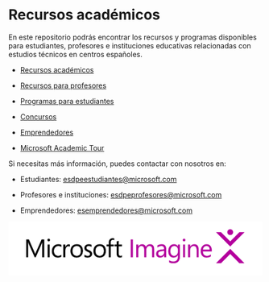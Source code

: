 Recursos académicos
===================

En este repositorio podrás encontrar los recursos y programas disponibles para
estudiantes, profesores e instituciones educativas relacionadas con estudios
técnicos en centros españoles.

-   [Recursos académicos](RecursosAcademicos)

-   [Recursos para profesores](RecursosProfesores)

-   [Programas para estudiantes](ProgramasEstudiantes)

-   [Concursos](Concursos)

-   [Emprendedores](https://bizspark.microsoft.com/)

-   [Microsoft Academic Tour](https://github.com/esmsdn/Microsoft-Academic-Tour)

Si necesitas más información, puedes contactar con nosotros en:

-   Estudiantes: <esdpeestudiantes@microsoft.com>

-   Profesores e instituciones: <esdpeprofesores@microsoft.com>

-   Emprendedores: <esemprendedores@microsoft.com>

![C:\\Users\\dimart\\AppData\\Local\\Microsoft\\Windows\\INetCache\\Content.Word\\Logo Msft Imagine.png](media/2d53e2c7e4d1c7d58866d0f81ed90f10.png)
